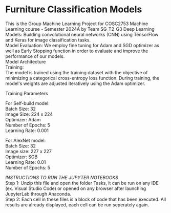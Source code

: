 # Furniture Classification Models
This is the Group Machine Learning Project for COSC2753 Machine Learning course - Semester 2024A by Team SG_T2_G3
Deep Learning Models: Building convolutional neural networks (CNN) using TensorFlow and Keras for image classification tasks.  
Model Evaluation: We employ fine tuning for Adam and SGD optimizer as well as Early Stopping function in order to evaluate and improve the performance of our models.  
Model Architecture  
Training:  
The model is trained using the training dataset with the objective of minimizing a categorical cross-entropy loss function. During training, the model's weights are adjusted iteratively using the Adam optimizer.  

Training Parameters  

For Self-build model:    
Batch Size: 32  
Image Size: 224 x 224  
Optimizer: Adam  
Number of Epochs: 5  
Learning Rate: 0.001  

For AlexNet model:    
Batch Size: 32  
Image size: 227 x 227  
Optimizer: SGB  
Learning Rate: 0.01  
Number of Epochs: 5  


*INSTRUCTIONS TO RUN THE JUPYTER NOTEBOOKS*  
Step 1: Unzip this file and open the folder Tasks, it can be run on any IDE (ex. Visual Studio Code) or opened on any browser after launching JupyterLab through Anaconda.  
Step 2: Each cell in these files is a block of code that has been executed. All results are already displayed, each cell can be run seperately again.  
